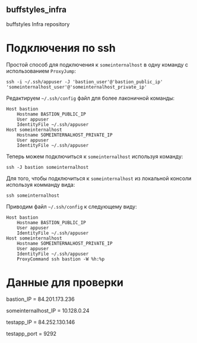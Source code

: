 ## buffstyles_infra
buffstyles Infra repository

# Подключения по ssh

Простой способ для подключения к `someinternalhost` в одну команду с использованием `ProxyJump`:
```
ssh -i ~/.ssh/appuser -J 'bastion_user'@'bastion_public_ip' 'someinternalhost_user'@'someinternalhost_private_ip'
```

Редактируем `~/.ssh/config` файл для более лаконичной команды:
```
Host bastion
	Hostname BASTION_PUBLIC_IP
	User appuser
	IdentityFile ~/.ssh/appuser
Host someinternalhost
	Hostname SOMEINTERNALHOST_PRIVATE_IP
	User appuser
	IdentityFile ~/.ssh/appuser
```

Теперь можем подключиться к `someinternalhost` используя команду:
```
ssh -J bastion someinternalhost
```

Для того, чтобы подключиться к `someinternalhost` из локальной консоли используя комманду вида:
```
ssh someinternalhost
```

Приводим файл `~/.ssh/config` к следующему виду:
```
Host bastion
	Hostname BASTION_PUBLIC_IP
	User appuser
	IdentityFile ~/.ssh/appuser
Host someinternalhost
	Hostname SOMEINTERNALHOST_PRIVATE_IP
	User appuser
	IdentityFile ~/.ssh/appuser
	ProxyCommand ssh bastion -W %h:%p
```

# Данные для проверки

bastion_IP = 84.201.173.236

someinternalhost_IP = 10.128.0.24


testapp_IP = 84.252.130.146

testapp_port = 9292
